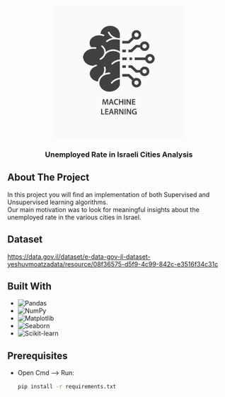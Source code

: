 <!-- PROJECT LOGO -->
<br />
<div align="center">
  <a href="https://github.com/gdavidi/ML-Project">
    <img src="images/logo.png" alt="Logo" width="300" height=300">
  </a>

<h3 align="center">Unemployed Rate in Israeli Cities Analysis</h3>
</div>

<!-- ABOUT THE PROJECT -->

## About The Project

In this project you will find an implementation of both Supervised and Unsupervised learning algorithms.  
Our main motivation was to look for meaningful insights about the unemployed rate in the various cities in Israel.

<!-- Dataset -->

## Dataset

https://data.gov.il/dataset/e-data-gov-il-dataset-yeshuvmoatzadata/resource/08f36575-d5f9-4c99-842c-e3516f34c31c

## Built With

- ![Pandas](https://img.shields.io/badge/pandas-2.2.3-blue?style=for-the-badge&logo=pandas)
- ![NumPy](https://img.shields.io/badge/numpy-2.2.1-orange?style=for-the-badge&logo=numpy)
- ![Matplotlib](https://img.shields.io/badge/matplotlib-3.10.0-yellow?style=for-the-badge&logo=python)
- ![Seaborn](https://img.shields.io/badge/Seaborn-0.13.2-blueviolet?style=for-the-badge&logo=python)
- ![Scikit-learn](https://img.shields.io/badge/scikit--learn-1.6.0-green?style=for-the-badge&logo=scikit-learn)

<!-- GETTING STARTED -->

## Prerequisites

- Open Cmd --> Run:
  ```sh
  pip install -r requirements.txt
  ```

<!-- MARKDOWN LINKS & IMAGES -->
<!-- https://www.markdownguide.org/basic-syntax/#reference-style-links -->
